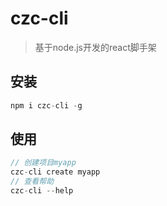 # czc-cli
> 基于node.js开发的react脚手架

## 安装
```js
npm i czc-cli -g
```

## 使用
```js
// 创建项目myapp
czc-cli create myapp
// 查看帮助
czc-cli --help
```